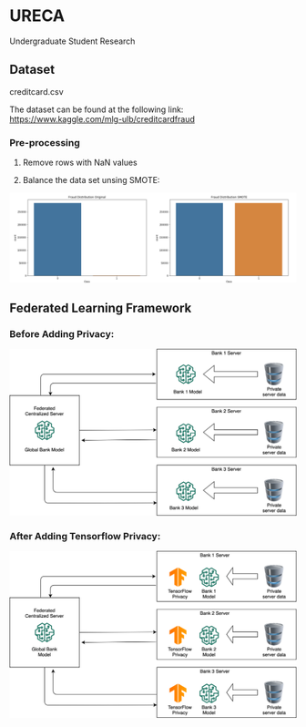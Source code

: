 # URECA 

Undergraduate Student Research

## Dataset 

creditcard.csv

The dataset can be found at the following link: https://www.kaggle.com/mlg-ulb/creditcardfraud

### Pre-processing
1. Remove rows with NaN values

2. Balance the data set unsing SMOTE:

![Pre-processing](img/dataset_balance.png)

## Federated Learning Framework

### Before Adding Privacy:

![Before Adding Privacy](img/federated_arch.png)


### After Adding Tensorflow Privacy:
![After Adding Privacy](img/federated_privacy.png)
